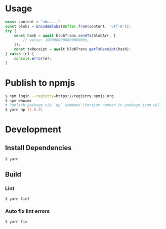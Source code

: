 # Usage

```typescript
const content = "abc...."
const blobs = EncodeBlobs(Buffer.from(content, 'utf-8'));
try {
    const hash = await blobTrans.sendTx(blobArr, {
        // value: 100000000000000000n,
    });
    const txReceipt = await blobTrans.getTxReceipt(hash);
} catch (e) {
    console.error(e);
}
```

# Publish to npmjs

```sh
$ npm login --registry=https://registry.npmjs.org
$ npm whoami
# Publish package via `np` command (Version number in package.json will be auto updated and committed).
$ yarn np [1.0.0]
```

# Development

## Install Dependencies

```sh
$ yarn
```

## Build

### Lint

```sh
$ yarn lint
```

### Auto fix lint errors

```sh
$ yarn fix
```
